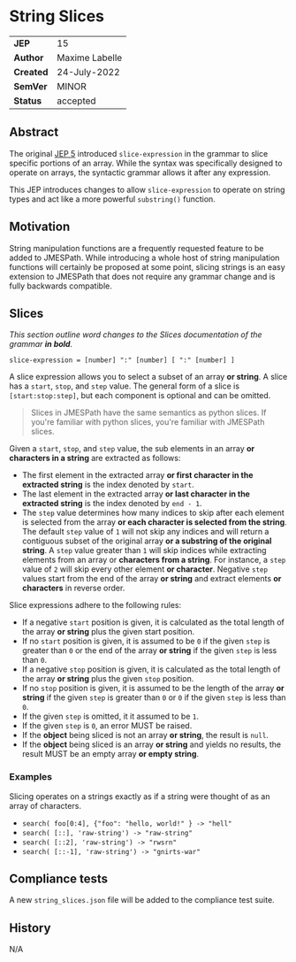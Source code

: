 # String Slices

|||
|---|---
| **JEP**    |  15
| **Author** | Maxime Labelle
| **Created**| 24-July-2022
| **SemVer** | MINOR
| **Status**| accepted

## Abstract

The original [JEP 5](https://github.com/jmespath-community/jmespath.spec/blob/main/jep-005-array-slices.md) introduced `slice-expression` in the grammar to slice specific portions of an array. While the syntax was specifically designed to operate on arrays, the syntactic grammar allows it after any expression.

This JEP introduces changes to allow `slice-expression` to operate on string types and act like a more powerful `substring()` function.

## Motivation

String manipulation functions are a frequently requested feature to be added to JMESPath. While introducing a whole host of string manipulation functions will certainly be proposed at some point, slicing strings is an easy extension to JMESPath that does not require any grammar change and is fully backwards compatible.

## Slices

_This section outline word changes to the _Slices_ documentation of the grammar **in bold**._

```abnf
slice-expression = [number] ":" [number] [ ":" [number] ]
```
A slice expression allows you to select a subset of an array **or string**. A slice has a `start`, `stop`, and `step` value. The general form of a slice is `[start:stop:step]`, but each component is optional and can be omitted.

> Slices in JMESPath have the same semantics as python slices. If you're familiar with python slices, you're familiar with JMESPath slices.

Given a `start`, `stop`, and `step` value, the sub elements in an array **or characters in a string** are extracted as follows:

- The first element in the extracted array **or first character in the extracted string** is the index denoted by `start`.
- The last element in the extracted array **or last character in the extracted string** is the index denoted by `end - 1`.
- The `step` value determines how many indices to skip after each element is selected from the array **or each character is selected from the string**.
   The default `step` value of `1` will not skip any indices and will return a contiguous subset of the original array **or a substring of the original string**.
   A `step` value greater than `1` will skip indices while extracting elements from an array or **characters from a string**. For instance, a `step` value of `2` will skip every other element **or character**.
   Negative `step` values start from the end of the array **or string** and extract elements **or characters** in reverse order.

Slice expressions adhere to the following rules:

- If a negative `start` position is given, it is calculated as the total length of the array **or string** plus the given start position.
- If no `start` position is given, it is assumed to be `0` if the given `step` is greater than `0` or the end of the array **or string** if the given `step` is less than `0`.
- If a negative `stop` position is given, it is calculated as the total length of the array **or string** plus the given `stop` position.
- If no `stop` position is given, it is assumed to be the length of the array **or string** if the given `step` is greater than `0` or `0` if the given `step` is less than `0`.
- If the given `step` is omitted, it it assumed to be `1`.
- If the given `step` is `0`, an error MUST be raised.
- If the **object** being sliced is not an array **or string**, the result is `null`.
- If the **object** being sliced is an array **or string** and yields no results, the result MUST be an empty array **or empty string**.

### Examples

Slicing operates on a strings exactly as if a string were thought of as an array of characters.

- `` search( foo[0:4], {"foo": "hello, world!" } -> "hell" ``
- `` search( [::], 'raw-string') -> "raw-string" ``
- `` search( [::2], 'raw-string') -> "rwsrn" ``
- `` search( [::-1], 'raw-string') -> "gnirts-war" ``

## Compliance tests

A new `string_slices.json` file will be added to the compliance test suite.

## History

N/A
